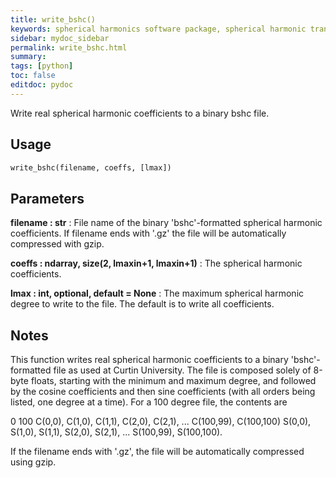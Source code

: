 ```yaml
---
title: write_bshc()
keywords: spherical harmonics software package, spherical harmonic transform, legendre functions, multitaper spectral analysis, fortran, Python, gravity, magnetic field
sidebar: mydoc_sidebar
permalink: write_bshc.html
summary:
tags: [python]
toc: false
editdoc: pydoc
---
```


Write real spherical harmonic coefficients to a binary bshc file.

## Usage

```python
write_bshc(filename, coeffs, [lmax])
```

## Parameters

**filename : str**
:   File name of the binary 'bshc'-formatted spherical harmonic
        coefficients. If filename ends with '.gz' the file will be
        automatically compressed with gzip.

**coeffs : ndarray, size(2, lmaxin+1, lmaxin+1)**
:   The spherical harmonic coefficients.

**lmax : int, optional, default = None**
:   The maximum spherical harmonic degree to write to the file. The
        default is to write all coefficients.

## Notes

This function writes real spherical harmonic coefficients to a binary
'bshc'-formatted file as used at Curtin University. The file is composed
solely of 8-byte floats, starting with the minimum and maximum degree,
and followed by the cosine coefficients and then sine coefficients
(with all orders being listed, one degree at a time). For a 100 degree
file, the contents are

0 100
C(0,0), C(1,0), C(1,1), C(2,0), C(2,1), ... C(100,99), C(100,100)
S(0,0), S(1,0), S(1,1), S(2,0), S(2,1), ... S(100,99), S(100,100).

If the filename ends with '.gz', the file will be automatically
compressed using gzip.
    